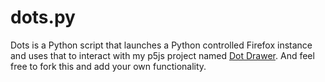 # dots.py
Dots is a Python script that launches a Python controlled Firefox instance and uses that to interact with my p5js project named [Dot Drawer](https://msbundles.github.io/Bundles-Personal-Programming-Betterment/p5/1-Dots/). And feel free to fork this and add your own functionality.
